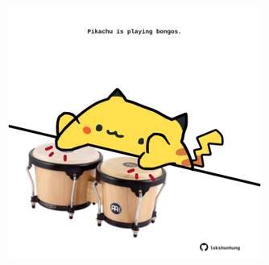 <!-- built at 16/10/2023, 12:00:54 UTC -->
<p align="center">
  <img width="500" height="500" src="./ReadmeImage.svg">
</p>

